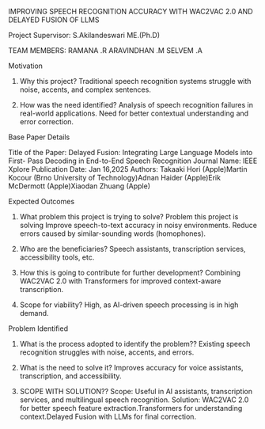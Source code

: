 IMPROVING SPEECH RECOGNITION ACCURACY WITH WAC2VAC 2.0 AND DELAYED FUSION OF LLMS

 
Project Supervisor:
S.Akilandeswari ME.(Ph.D)
 
TEAM MEMBERS:
RAMANA .R ARAVINDHAN .M SELVEM .A
 
Motivation
1.	Why this project?
Traditional	speech	recognition	systems	struggle	with	noise,	accents,	and complex sentences.

2.	How was the need identified?
Analysis of speech recognition failures in real-world applications. Need for better contextual understanding and error correction.
 
Base Paper Details

Title of the Paper: Delayed Fusion: Integrating Large Language Models into First- Pass Decoding in End-to-End Speech Recognition
Journal Name: IEEE Xplore
Publication Date: Jan 16,2025
Authors: Takaaki Hori (Apple)Martin Kocour (Brno University of Technology)Adnan Haider (Apple)Erik McDermott (Apple)Xiaodan Zhuang (Apple)
 
Expected Outcomes
1.	What problem this project is trying to solve?
Problem	this	project	is	solving	Improve	speech-to-text	accuracy	in	noisy
environments. Reduce errors caused by similar-sounding words (homophones).

2.	Who are the beneficiaries?
Speech assistants, transcription services, accessibility tools, etc.

3.	How this is going to contribute for further development?
Combining	WAC2VAC	2.0	with	Transformers	for	improved	context-aware transcription.

4.	Scope for viability?
High, as AI-driven speech processing is in high demand.
 
Problem Identified
1.	What is the process adopted to identify the problem??
Existing speech recognition struggles with noise, accents, and errors.

2.	What is the need to solve it?
Improves accuracy for voice assistants, transcription, and accessibility.

3.	SCOPE WITH SOLUTION??
Scope:
Useful in AI assistants, transcription services, and multilingual
speech recognition.
Solution:
WAC2VAC 2.0 for better speech feature extraction.Transformers for understanding context.Delayed Fusion with LLMs for final correction.

